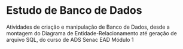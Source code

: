 # Estudo de Banco de Dados
 Atividades de criação e manipulação de Banco de Dados, desde a montagem do Diagrama de Entidade-Relacionamento até geração de arquivo SQL, do curso de ADS Senac EAD Módulo 1
